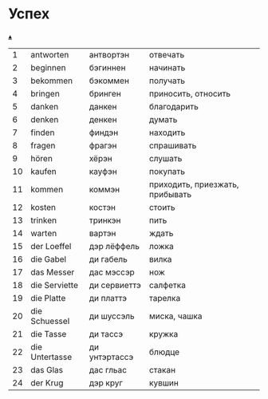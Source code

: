 # Успех

[&#9652;](./../index.md)

|  | | | |
|--|-|-|-|
| 1 | antworten | антвортэн | отвечать 
| 2 | beginnen 	| бэгиннен 	| начинать 
| 3 | bekommen 	| бэкоммен 	| получать 
| 4 | bringen 	| бринген 	| приносить, относить 
| 5 | danken 	| данкен 	| благодарить 
| 6 | denken 	| денкен 	| думать 
| 7 | finden 	| финдэн 	| находить 
| 8 | fragen 	| фрагэн 	| спрашивать 
| 9 | hören 	| хёрэн 	| слушать 
| 10 | kaufen 	| кауфэн 	| покупать 
| 11 | kommen 	| коммэн 	| приходить, приезжать, прибывать 
| 12 | kosten 	| костэн 	| стоить 
| 13 | trinken 	| тринкэн 	| пить 
| 14 | warten 	| вартэн 	| ждать 
| 15 | der Loeffel	  | дэр лёффель   | ложка
| 16 | die Gabel	  | ди габель     | вилка
| 17 | das Messer	  | дас мэссэр    | нож
| 18 | die Serviette  | ди сервиеттэ  | салфетка
| 19 | die Platte	  | ди платтэ     | тарелка
| 20 | die Schuessel  | ди шуссэль    | миска, чашка
| 21 | die Tasse	  | ди тассэ      | кружка
| 22 | die Untertasse | ди унтэртассэ | блюдце
| 23 | das Glas	      | дас гльас     | стакан
| 24 | der Krug	      | дэр круг      | кувшин
